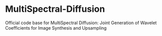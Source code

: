 # MultiSpectral-Diffusion
Official code base for MultiSpectral Diffusion: Joint Generation of Wavelet Coefficients for Image Synthesis and Upsampling
